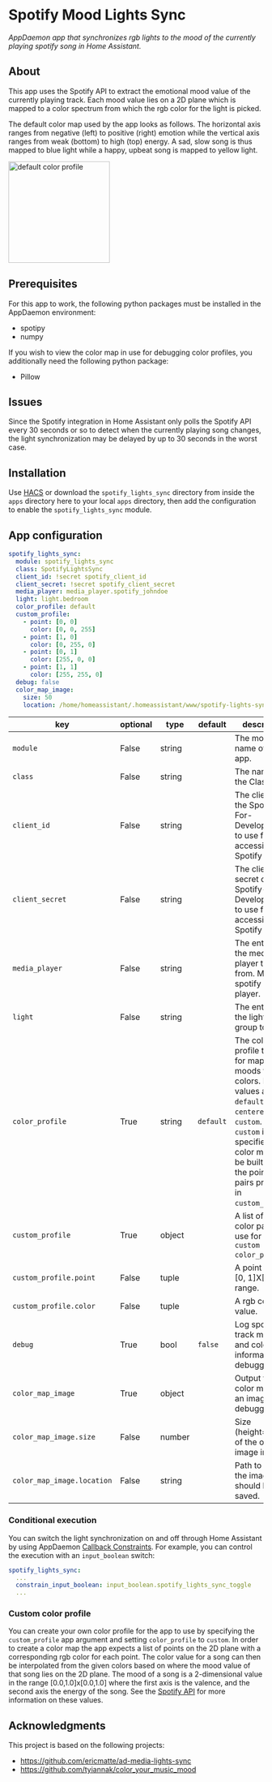 # Spotify Mood Lights Sync
_AppDaemon app that synchronizes rgb lights to the mood of the currently playing spotify song in Home Assistant._

## About
This app uses the Spotify API to extract the emotional mood value of the currently playing track. Each mood value lies on a 2D plane which is mapped to a color spectrum from which the rgb color for the light is picked. 

The default color map used by the app looks as follows. The horizontal axis ranges from negative (left) to positive (right) emotion while the vertical axis ranges from weak (bottom) to high (top) energy. A sad, slow song is thus mapped to blue light while a happy, upbeat song is mapped to yellow light.

<img src="https://github.com/NiklasReiche/ha-spotify-lights-sync/blob/master/examples/default_profile.png" alt="default color profile" width="200">

## Prerequisites
For this app to work, the following python packages must be installed in the AppDaemon environment:

- spotipy
- numpy

If you wish to view the color map in use for debugging color profiles, you additionally need the following python package:

- Pillow

## Issues
Since the Spotify integration in Home Assistant only polls the Spotify API every 30 seconds or so to detect when the currently playing song changes, the light synchronization may be delayed by up to 30 seconds in the worst case.

## Installation
Use [HACS](https://hacs.xyz/) or download the `spotify_lights_sync` directory from inside the `apps` directory here to your local `apps` directory, then add the configuration to enable the `spotify_lights_sync` module.

## App configuration
```yaml
spotify_lights_sync:
  module: spotify_lights_sync
  class: SpotifyLightsSync
  client_id: !secret spotify_client_id
  client_secret: !secret spotify_client_secret
  media_player: media_player.spotify_johndoe
  light: light.bedroom
  color_profile: default
  custom_profile:
    - point: [0, 0]
      color: [0, 0, 255]
    - point: [1, 0]
      color: [0, 255, 0]
    - point: [0, 1]
      color: [255, 0, 0]
    - point: [1, 1]
      color: [255, 255, 0]
  debug: false
  color_map_image:
    size: 50
    location: /home/homeassistant/.homeassistant/www/spotify-lights-sync/test.png
```

| key                       | optional | type   | default     | description                                            |
|---------------------------|----------|--------|-------------|--------------------------------------------------------|
|`module`                   | False    | string |             | The module name of the app. |
|`class`                    | False    | string |             | The name of the Class. |
|`client_id`                | False    | string |             | The client id of the Spotify-For-Developers app to use for accessing the Spotify API. |
|`client_secret`            | False    | string |             | The client secret of the Spotify-For-Developers app to use for accessing the Spotify API. |
|`media_player`             | False    | string |             | The entity_id of the media player to sync from. Must be a spotify media player. |
|`light`                    | False    | string |             | The entity_id of the light or light group to sync. |
|`color_profile`            | True     | string | `default`   | The color profile to use for mapping moods to colors. Possible values are `default`, `centered`, or `custom`. When `custom` is specified, the color map will be built from the point-color pairs provided in `custom_profile`. |
|`custom_profile`           | True     | object |             | A list of point-color pairs to use for the `custom` `color_profile`. |
|`custom_profile.point`     | False    | tuple  |             | A point in the [0, 1]X[0, 1] range. |
|`custom_profile.color`     | False    | tuple  |             | A rgb color value. |
|`debug`                    | True     | bool   | `false`     | Log spotify track metadata and color information for debugging. |
|`color_map_image`          | True     | object |             | Output the color map as an image for debugging. |
|`color_map_image.size`     | False    | number |             | Size (height=width) of the output image in pixels. |
|`color_map_image.location` | False    | string |             | Path to which the image should be saved. |

### Conditional execution
You can switch the light synchronization on and off through Home Assistant by using AppDaemon [Callback Constraints](https://appdaemon.readthedocs.io/en/latest/APPGUIDE.html#hass-plugin-constraints).
For example, you can control the execution with an `input_boolean` switch:
```yaml
spotify_lights_sync:
  ...
  constrain_input_boolean: input_boolean.spotify_lights_sync_toggle
  ...
```

### Custom color profile
You can create your own color profile for the app to use by specifying the `custom_profile` app argument and setting `color_profile` to `custom`.
In order to create a color map the app expects a list of points on the 2D plane with a corresponding rgb color for each point. The color value for a song can then be interpolated from the given colors based on where the mood value of that song lies on the 2D plane.
The mood of a song is a 2-dimensional value in the range [0.0,1.0]x[0.0,1.0] where the first axis is the valence, and the second axis the energy of the song. See the [Spotify API](https://developer.spotify.com/documentation/web-api/reference/#object-audiofeaturesobject) for more information on these values.

## Acknowledgments
This project is based on the following projects:
- https://github.com/ericmatte/ad-media-lights-sync
- https://github.com/tyiannak/color_your_music_mood
